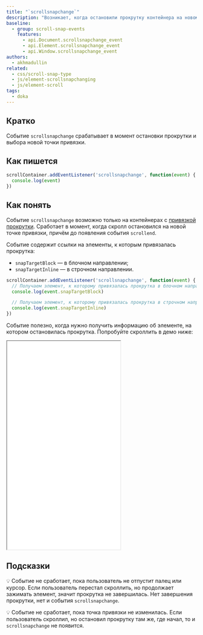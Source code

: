 ```yaml
---
title: "`scrollsnapchange`"
description: "Возникает, когда остановили прокрутку контейнера на новом месте."
baseline:
  - group: scroll-snap-events
    features:
      - api.Document.scrollsnapchange_event
      - api.Element.scrollsnapchange_event
      - api.Window.scrollsnapchange_event
authors:
  - akhmadullin
related:
  - css/scroll-snap-type
  - js/element-scrollsnapchanging
  - js/element-scroll
tags:
  - doka
---
```


## Кратко

Событие `scrollsnapchange` срабатывает в момент остановки прокрутки и выбора новой точки привязки.

## Как пишется

```js
scrollContainer.addEventListener('scrollsnapchange', function(event) {
  console.log(event)
})
```

## Как понять

Событие `scrollsnapchange` возможно только на контейнерах с [привязкой прокрутки](/css/scroll-snap-type/). Сработает в момент, когда скролл остановился на новой точке привязки, причём до появления события `scrollend`.

Событие содержит ссылки на элементы, к которым привязалась прокрутка:

- `snapTargetBlock` — в блочном направлении;
- `snapTargetInline` — в строчном направлении.

```js
scrollContainer.addEventListener('scrollsnapchange', function(event) {
  // Получаем элемент, к которому привязалась прокрутка в блочном направлении
  console.log(event.snapTargetBlock)

  // Получаем элемент, к которому привязалась прокрутка в строчном направлении
  console.log(event.snapTargetInline)
})
```

Событие полезно, когда нужно получить информацию об элементе, на котором остановилась прокрутка. Попробуйте скроллить в демо ниже:

<iframe title="Получение номера слайда при остановке" src="demos/carousel/" height="550"></iframe>

## Подсказки

💡 Событие не сработает, пока пользователь не отпустит палец или курсор. Если пользователь перестал скроллить, но продолжает зажимать элемент, значит прокрутка не завершилась. Нет завершения прокрутки, нет и события `scrollsnapchange`.

💡 Событие не сработает, пока точка привязки не изменилась. Если пользователь скроллил, но остановил прокрутку там же, где начал, то и `scrollsnapchange` не появится.
